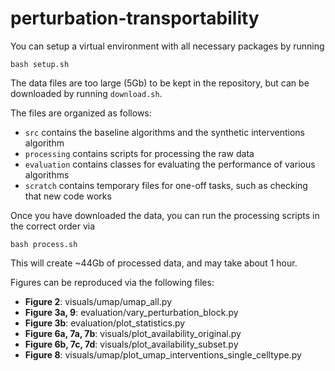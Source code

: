 # perturbation-transportability

You can setup a virtual environment with all necessary packages by running
```
bash setup.sh
```

The data files are too large (5Gb) to be kept in the repository, but can be downloaded by running `download.sh`.

The files are organized as follows:
* `src` contains the baseline algorithms and the synthetic interventions algorithm
* `processing` contains scripts for processing the raw data
* `evaluation` contains classes for evaluating the performance of various algorithms
* `scratch` contains temporary files for one-off tasks, such as checking that new code works

Once you have downloaded the data, you can run the processing scripts in the correct order via
```
bash process.sh
```
This will create ~44Gb of processed data, and may take about 1 hour.

Figures can be reproduced via the following files:
* **Figure 2**: visuals/umap/umap_all.py
* **Figure 3a, 9**: evaluation/vary_perturbation_block.py
* **Figure 3b**: evaluation/plot_statistics.py
* **Figure 6a, 7a, 7b**: visuals/plot_availability_original.py
* **Figure 6b, 7c, 7d**: visuals/plot_availability_subset.py
* **Figure 8**: visuals/umap/plot_umap_interventions_single_celltype.py